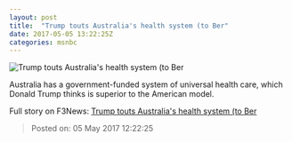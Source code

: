 ```yaml
---
layout: post
title:  "Trump touts Australia's health system (to Ber"
date: 2017-05-05 13:22:25Z
categories: msnbc
---
```


![Trump touts Australia's health system (to Ber](http://www.msnbc.com/sites/msnbc/files/styles/ratio--1_91-1--1200x630/public/afp_nr0cc.jpg?itok=YkJIhrWI)

Australia has a government-funded system of universal health care, which Donald Trump thinks is superior to the American model.


Full story on F3News: [Trump touts Australia's health system (to Ber](http://www.f3nws.com/n/BxVrbG)

> Posted on: 05 May 2017 12:22:25
